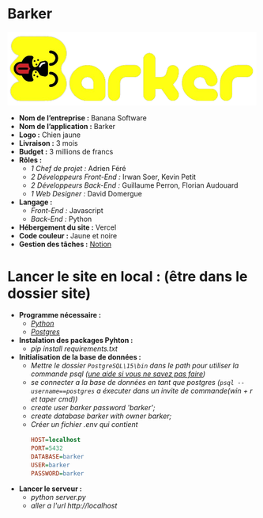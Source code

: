 # Barker
[![](images/barker-logo.png)](https://barker-guillaumeperron.vercel.app/)
- **Nom de l’entreprise :** Banana Software
- **Nom de l’application :** Barker
- **Logo :** Chien jaune  
- **Livraison :** 3 mois
- **Budget :** 3 millions de francs
- **Rôles :**
  -	*1 Chef de projet :* Adrien Féré
  -	*2 Développeurs Front-End :* Irwan Soer, Kevin Petit
  -	*2 Développeurs Back-End :* Guillaume Perron, Florian Audouard
  -	*1 Web Designer :* David Domergue
- **Langage :**
  -	*Front-End :* Javascript
  -	*Back-End :* Python
- **Hébergement du site :** Vercel
- **Code couleur :** Jaune et noire
- **Gestion des tâches :** [Notion](https://www.notion.so/barker-app/442e4bcd0ca04b71a3a1025f0861f070?v=75ab636be9d444e7bc8e98b9fe2ff275)

# Lancer le site en local : (être dans le dossier site)
- **Programme nécessaire :**
  - *[Python](https://www.python.org/downloads/)*
  - *[Postgres](https://www.enterprisedb.com/downloads/postgres-postgresql-downloads)*
- **Instalation des packages Pyhton :**
  - *pip install requirements.txt*
- **Initialisation de la base de données :**
  - *Mettre le dossier `PostgreSQL\15\bin` dans le path pour utiliser la commande psql ([une aide si vous ne savez pas faire](https://www.malekal.com/comment-modifier-la-variable-path-sous-windows-10-11/))*
  - *se connecter a la base de données en tant que postgres (`psql --username==postgres` a éxecuter dans un invite de commande(win + r et taper cmd))*
  - *create user barker password 'barker';*
  - *create database barker with owner barker;*
  - *Créer un fichier .env qui contient*
    ```ini
    HOST=localhost
    PORT=5432
    DATABASE=barker
    USER=barker
    PASSWORD=barker
    ```
- **Lancer le serveur :**
  - *python server.py*
  - *aller a l'url http://localhost*
  